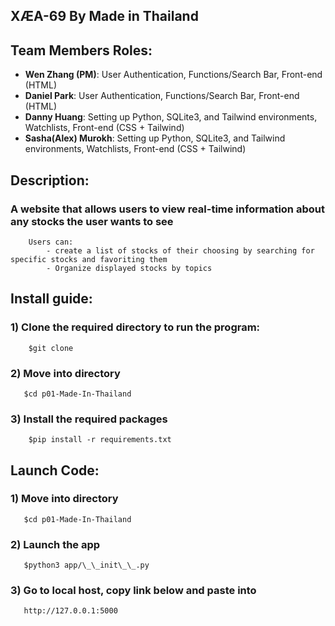 ## XÆA-69 By Made in Thailand

## Team Members Roles:
- **Wen Zhang (PM)**: User Authentication, Functions/Search Bar, Front-end (HTML)
- **Daniel Park**: User Authentication, Functions/Search Bar, Front-end (HTML)
- **Danny Huang**: Setting up Python, SQLite3, and Tailwind environments, Watchlists, Front-end (CSS + Tailwind)
- **Sasha(Alex) Murokh**: Setting up Python, SQLite3, and Tailwind environments, Watchlists, Front-end (CSS + Tailwind)
## Description:

### A website that allows users to view real-time information about any stocks the user wants to see

```
    Users can:
        - create a list of stocks of their choosing by searching for specific stocks and favoriting them
        - Organize displayed stocks by topics
```

## Install guide:
### 1) Clone the required directory to run the program:
```  
    $git clone 
```
### 2) Move into directory
```
   $cd p01-Made-In-Thailand
```
### 3) Install the required packages
```
    $pip install -r requirements.txt
```
## Launch Code:
### 1) Move into directory
```
   $cd p01-Made-In-Thailand
```
### 2) Launch the app
```   
   $python3 app/\_\_init\_\_.py
```
### 3) Go to local host, copy link below and paste into 
```
   http://127.0.0.1:5000
```
